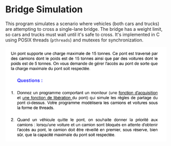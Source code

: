 # Bridge Simulation

This program simulates a scenario where vehicles (both cars and trucks) are attempting to cross a single-lane bridge. The bridge has a weight limit, so cars and trucks must wait until it's safe to cross. It's implemented in C using POSIX threads (`pthreads`) and mutexes for synchronization.

!["exercice-enonce"](ex-screenshot.png)